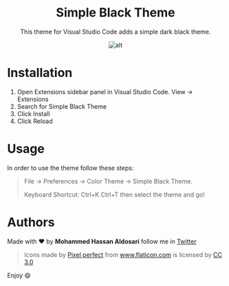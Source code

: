 <center>

# Simple Black Theme

This theme for Visual Studio Code adds a simple dark black theme.


![alt](https://github.com/matrix2526/simple-black-theme/raw/master/Screenshot.png)
</center>

# Installation

1. Open Extensions sidebar panel in Visual Studio Code. View → Extensions
2. Search for Simple Black Theme
3. Click Install
4. Click Reload

# Usage

In order to use the theme follow these steps:
> File → Preferences → Color Theme → Simple Black Theme.
>
> Keyboard Shortcut: Ctrl+K Ctrl+T then select the theme and go!

# Authors

Made with ❤️ by **Mohammed Hassan Aldosari** follow me in [Twitter](https://twitter.com/mhwdosari)

> Icons made by [Pixel perfect](https://www.flaticon.com/authors/pixel-perfect) from www.flaticon.com is licensed by [CC 3.0](http://creativecommons.org/licenses/by/3.0/)

Enjoy 😄